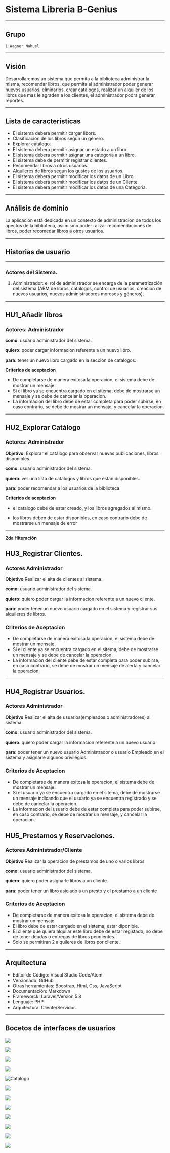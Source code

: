 # Sistema Libreria B-Genius

---

## Grupo

    1.Wagner Nahuel

---

## Visión

Desarrollaremos un sistema que permita a la biblioteca administrar la misma, recomendar libros, que permita al administrador poder generar nuevos usuarios, elminarlos, crear catalogos, realizar un alquiler de los libros que mas le agraden a los clientes, el administrador podra generar reportes.

---


## Lista de características

- El sistema debera permitir cargar libors.
- Clasificación de los libros según un género.
- Explorar catálogo.
- El sistema debera permitir asignar un estado a un libro.
- El sistema debera permitir asignar una categoria a un libro.
- El sistema debe de permitir registrar clientes.
- Recomendar libros a otros usuarios.
- Alquileres de libros segun los gustos de los usuarios.
- El sistema deberá permitir modificar los datos de un Libro.
- El sistema deberá permitir modificar los datos de un Cliente.
- El sistema deberá permitir modificar los datos de una Categoria.

---

## Análisis de dominio

La aplicación está dedicada en un contexto de administracion de todos los apectos de la biblioteca, asi mismo poder ralizar recomendaciones de libros, poder recomedar libros a otros usuarios.

---



## Historias de usuario

---

### Actores del Sistema.

1. Administrador: el rol de administrador se encarga de la parametrización del sistema (ABM de libros, catalogos, control de usuarios, creacion de nuevos usuarios, nuevos administradores morosos y géneros).

---

## HU1_Añadir libros

### Actores: Administrador

**como**: usuario administrador del sistema.

**quiero**: poder cargar informacion referente a un nuevo libro.

**para**: tener un nuevo libro cargado en la seccion de catalogos.

**Criterios de aceptacion**

- De completarse de manera exitosa la operacion, el sistema debe de mostrar un mensaje.
- Si el libro ya se encuentra cargado en el sitema, debe de mostrarse un mensaje y se debe de cancelar la operacion.
- La informacion del libro debe de estar completa para poder subirse, en caso contrario, se debe de mostrar un mensaje, y cancelar la operacion.

---

## HU2_Explorar Catálogo

### Actores: Administrador

**Objetivo**: Explorar el catálogo para observar nuevas publicaciones, libros disponibles.

**como**: usuario administrador del sistema.

**quiero**: ver una lista de catalogos y libros que estan disponibles.

**para**: poder recomendar a los usuarios de la biblioteca.

**Criterios de aceptacion**

- el catalogo debe de estar creado, y los libros agregados al mismo.

- los libros deben de estar disponibles, en caso contrario debe de mostrarse un mensaje de error

---

**2da Hiteración**

## HU3_Registrar Clientes.

### Actores Administrador

**Objetivo** Realizar el alta de clientes al sistema.

**como**: usuario administrador del sistema.

**quiero**: quiero poder cargar la informacion referente a un nuevo cliente.

**para**: poder tener un nuevo usuario cargado en el sistema y registrar sus alquileres de libros.

### Criterios de Aceptacion

- De completarse de manera exitosa la operacion, el sistema debe de mostrar un mensaje.
- Si el cliente ya se encuentra cargado en el sitema, debe de mostrarse un mensaje y se debe de cancelar la operacion.
- La informacion del cliente debe de estar completa para poder subirse, en caso contrario, se debe de mostrar un mensaje de alerta y cancelar la operacion.

---
## HU4_Registrar Usuarios.

### Actores Administrador

**Objetivo** Realizar el alta de usuarios(empleados o administradores) al sistema.

**como**: usuario administrador del sistema.

**quiero**: quiero poder cargar la informacion referente a un nuevo usuario.

**para**: poder tener un nuevo usuario Administrador o usuario Empleado en el sistema y asignarle algunos privilegios.

### Criterios de Aceptacion

- De completarse de manera exitosa la operacion, el sistema debe de mostrar un mensaje.
- Si el usuario ya se encuentra cargado en el sitema, debe de mostrarse un mensaje indicando que el usuario ya se encuentra registrado y se debe de cancelar la operacion.
- La informacion del usuario debe de estar completa para poder subirse, en caso contrario, se debe de mostrar un mensaje, y cancelar la operacion.



## HU5_Prestamos y Reservaciones.

### Actores Administrador/Cliente

**Objetivo** Realizar la operacion de prestamos de uno o varios libros

**como**: usuario administrador del sistema.

**quiero**: quiero poder asignarle libros a un cliente.

**para**: poder tener un libro asiciado a un presto y el prestamo a un cliente

### Criterios de Aceptacion

- De completarse de manera exitosa la operacion, el sistema debe de mostrar un mensaje.
- El libro debe de estar cargado en el sistema, estar diponible.
- El cliente que quiera alquilar este libro debe de estar registado, no debe de tener deudas o entregas de libros pendientes.   
- Solo se permitiran 2 alquileres de libros por cliente.



---

## Arquitectura

- Editor de Código: Visual Studio Code/Atom
- Versionado: GitHub
- Otras herramientas: Boostrap, Html, Css, JavaScript
- Documentación: Markdown
- Frameworck: Laravel/Version 5.8
- Lenguaje: PHP
- Arquitectura: Cliente/Servidor.

---
## Bocetos de interfaces de usuarios 

![](/figuras/LOGIN.png)

![](/figuras/home.png)

![](/figuras/crear1.png)

![](/figuras/crear2.png)

![Catalogo](/figuras/catalogo.jpg)

![](/figuras/Lista.png)

![](/figuras/clientes1.png)

![](/figuras/clientes2.png)

![](/figuras/categorias1.png)

![](/figuras/categorias2.png)

![](/figuras/prestamo.png)

![](/figuras/prestamoss.png)